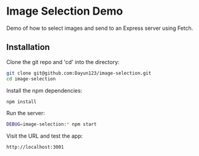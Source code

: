 # Image Selection Demo

Demo of how to select images and send to an Express server using Fetch.

## Installation

Clone the git repo and 'cd' into the directory:

```bash
git clone git@github.com:Dayun123/image-selection.git
cd image-selection
```
Install the npm dependencies:

```bash
npm install
```
Run the server:

```bash
DEBUG=image-selection:* npm start
```

Visit the URL and test the app:

```bash
http://localhost:3001
```